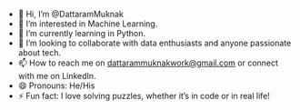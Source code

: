 - 👋 Hi, I’m @DattaramMuknak
- 👀 I’m interested in Machine Learning.
- 🌱 I’m currently learning in Python.
- 💞️ I’m looking to collaborate with data enthusiasts and anyone passionate about tech.
- 📫 How to reach me on dattarammuknakwork@gmail.com or connect with me on LinkedIn.
- 😄 Pronouns: He/His
- ⚡ Fun fact: I love solving puzzles, whether it’s in code or in real life!


<!---
DattaramMuknak/DattaramMuknak is a ✨ special ✨ repository because its `README.md` (this file) appears on your GitHub profile.
You can click the Preview link to take a look at your changes.
--->
